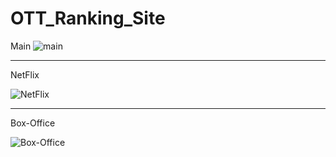 # OTT_Ranking_Site
Main
![main](https://github.com/user-attachments/assets/7b648113-4cee-41ae-af3d-b800753cc497)

<hr>
NetFlix

![NetFlix](https://github.com/user-attachments/assets/b7b07c07-14fe-4960-a515-8a50258c3225)

<hr>
Box-Office

![Box-Office](https://github.com/user-attachments/assets/86d3b405-d445-4f3c-91c8-d436d3d66522)
